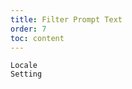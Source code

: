 ```yaml
---
title: Filter Prompt Text
order: 7
toc: content
---
```


<code src='../examples/FilterLocale.tsx' description='`locale` is used to change prompt text settings.'>Locale Setting</code>

